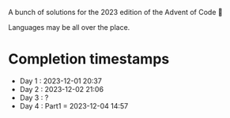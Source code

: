A bunch of solutions for the 2023 edition of the Advent of Code 🎄

Languages may be all over the place.

# Completion timestamps

- Day 1 : 2023-12-01 20:37
- Day 2 : 2023-12-02 21:06
- Day 3 : ?
- Day 4 : Part1 = 2023-12-04 14:57
